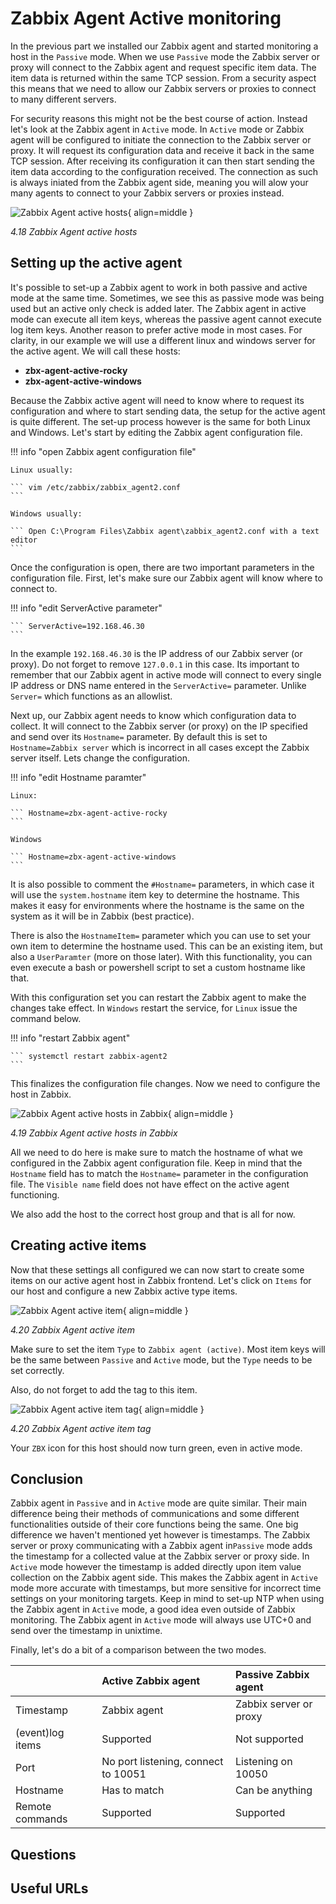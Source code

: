 # Zabbix Agent Active monitoring
In the previous part we installed our Zabbix agent and started monitoring a host in the `Passive` mode. When we use `Passive` mode the Zabbix server or proxy will connect to the Zabbix agent and request specific item data. The item data is returned within the same TCP session. From a security aspect this means that we need to allow our Zabbix servers or proxies to connect to many different servers. 

For security reasons this might not be the best course of action. Instead let's look at the Zabbix agent in `Active` mode. In `Active` mode or Zabbix agent will be configured to initiate the connection to the Zabbix server or proxy. It will request its configuration data and receive it back in the same TCP session. After receiving its configuration it can then start sending the item data according to the configuration received. The connection as such is always iniated from the Zabbix agent side, meaning you will alow your many agents to connect to your Zabbix servers or proxies instead. 

![Zabbix Agent active hosts](ch04.18-windows-linux-active-agent.png){ align=middle }

*4.18 Zabbix Agent active hosts*

## Setting up the active agent
It's possible to set-up a Zabbix agent to work in both passive and active mode at the same time. Sometimes, we see this as passive mode was being used but an active only check is added later. The Zabbix agent in active mode can execute all item keys, whereas the passive agent cannot execute log item keys. Another reason to prefer active mode in most cases. For clarity, in our example we will use a different linux and windows server for the active agent. We will call these hosts:

- **zbx-agent-active-rocky**
- **zbx-agent-active-windows**

Because the Zabbix active agent will need to know where to request its configuration and where to start sending data, the setup for the active agent is quite different. The set-up process however is the same for both Linux and Windows. Let's start by editing the Zabbix agent configuration file.

!!! info "open Zabbix agent configuration file"

    Linux usually:

    ``` vim /etc/zabbix/zabbix_agent2.conf
    ```

    Windows usually:

    ``` Open C:\Program Files\Zabbix agent\zabbix_agent2.conf with a text editor
    ```

Once the configuration is open, there are two important parameters in the configuration file. First, let's make sure our Zabbix agent will know where to connect to.

!!! info "edit ServerActive parameter"

    ``` ServerActive=192.168.46.30
    ```

In the example `192.168.46.30` is the IP address of our Zabbix server (or proxy). Do not forget to remove `127.0.0.1` in this case. Its important to remember that our Zabbix agent in active mode will connect to every single IP address or DNS name entered in the `ServerActive=` parameter. Unlike `Server=` which functions as an allowlist. 

Next up, our Zabbix agent needs to know which configuration data to collect. It will connect to the Zabbix server (or proxy) on the IP specified and send over its `Hostname=` parameter. By default this is set to `Hostname=Zabbix server` which is incorrect in all cases except the Zabbix server itself. Lets change the configuration. 

!!! info "edit Hostname paramter"

    Linux:

    ``` Hostname=zbx-agent-active-rocky
    ```

    Windows

    ``` Hostname=zbx-agent-active-windows
    ```

It is also possible to comment the `#Hostname=` parameters, in which case it will use the `system.hostname` item key to determine the hostname. This makes it easy for environments where the hostname is the same on the system as it will be in Zabbix (best practice). 

There is also the `HostnameItem=` parameter which you can use to set your own item to determine the hostname used. This can be an existing item, but also a `UserParamter` (more on those later). With this functionality, you can even execute a bash or powershell script to set a custom hostname like that.

With this configuration set you can restart the Zabbix agent to make the changes take effect. In `Windows` restart the service, for `Linux` issue the command below.

!!! info "restart Zabbix agent"

    ``` systemctl restart zabbix-agent2
    ```

This finalizes the configuration file changes. Now we need to configure the host in Zabbix.

![Zabbix Agent active hosts in Zabbix](ch04.19-windows-linux-active-agent-host.png){ align=middle }

*4.19 Zabbix Agent active hosts in Zabbix*

All we need to do here is make sure to match the hostname of what we configured in the Zabbix agent configuration file. Keep in mind that the `Hostname` field has to match the `Hostname=` parameter in the configuration file. The `Visible name` field does not have effect on the active agent functioning.

We also add the host to the correct host group and that is all for now. 

## Creating active items
Now that these settings all configured we can now start to create some items on our active agent host in Zabbix frontend. Let's click on `Items` for our host and configure a new Zabbix active type items.

![Zabbix Agent active item](ch04.20-active-agent-item.png){ align=middle }

*4.20 Zabbix Agent active item*

Make sure to set the item `Type` to `Zabbix agent (active)`. Most item keys will be the same between `Passive` and `Active` mode, but the `Type` needs to be set correctly.

Also, do not forget to add the tag to this item.

![Zabbix Agent active item tag](ch04.21-active-agent-item-tag.png){ align=middle }

*4.20 Zabbix Agent active item tag*

Your `ZBX` icon for this host should now turn green, even in active mode.

## Conclusion
Zabbix agent in `Passive` and in `Active` mode are quite similar. Their main difference being their methods of communications and some different functionalities outside of their core functions being the same. One big difference we haven't mentioned yet however is timestamps. The Zabbix server or proxy communicating with a Zabbix agent in`Passive` mode adds the timestamp for a collected value at the Zabbix server or proxy side. In `Active` mode however the timestamp is added directly upon item value collection on the Zabbix agent side. This makes the Zabbix agent in `Active` mode more accurate with timestamps, but more sensitive for incorrect time settings on your monitoring targets. Keep in mind to set-up NTP when using the Zabbix agent in `Active` mode, a good idea even outside of Zabbix monitoring. The Zabbix agent in `Active` mode will always use UTC+0 and send over the timestamp in unixtime.

Finally, let's do a bit of a comparison between the two modes.

|  | Active Zabbix agent | Passive Zabbix agent |
| :-------------- | :-------------- | :-------------- |
| Timestamp | Zabbix agent | Zabbix server or proxy |
| (event)log items | Supported | Not supported |
| Port | No port listening, connect to 10051 | Listening on 10050 |
| Hostname | Has to match | Can be anything |
| Remote commands | Supported | Supported |

## Questions

## Useful URLs

